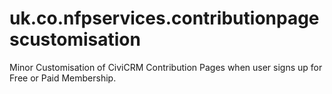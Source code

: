 uk.co.nfpservices.contributionpagescustomisation
================================================

Minor Customisation of CiviCRM Contribution Pages when user signs up for Free or Paid Membership.
